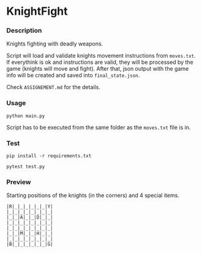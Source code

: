 # KnightFight

### Description
Knights fighting with deadly weapons.

Script will load and validate knights movement instructions from `moves.txt`. If everythink is ok and instructions are
valid, they will be processed by the game (knights will move and fight). After that, json output with the game info will be
created and saved into `final_state.json`.

Check `ASSIGNEMENT.md` for the details.

### Usage
```
python main.py
```
Script has to be executed from the same folder as the `moves.txt` file is in.


### Test
```
pip install -r requirements.txt

pytest test.py
```

### Preview
Starting positions of the knights (in the corners) and 4 special items.
```
|R|_|_|_|_|_|_|Y|
|_|_|_|_|_|_|_|_|
|_|_|A|_|_|D|_|_|
|_|_|_|_|_|_|_|_|
|_|_|_|_|_|_|_|_|
|_|_|M|_|_|H|_|_|
|_|_|_|_|_|_|_|_|
|B|_|_|_|_|_|_|G|
```

